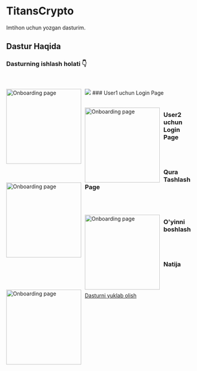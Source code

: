 # TitansCrypto

Imtihon uchun yozgan dasturim.   

## Dastur Haqida
### Dasturning ishlash holati 👇
</br>
</br>
<img src="https://ibb.co/wprTWWG"><img src="https://ibb.co/wprTWWG"
     alt="Onboarding page"
     style="float: left; margin-right: 10px;" width="200" />
### User1 uchun Login Page
 </br>
 </br>
 
 <img src="https://ibb.co/wprTWWG"
     alt="Onboarding page"
     style="float: left; margin-right: 10px;" width="200"/>
### User2 uchun Login Page

 </br>
 </br>
 
 <img src="https://i.ibb.co/dGw13T4/photo-2021-10-19-20-30-52.jpg"
     alt="Onboarding page"
     style="float: left; margin-right: 10px;" width="200" />
 ### Qura Tashlash Page
 </br>
 </br>
 
 <img src="https://i.ibb.co/jv0k77X/photo-2021-10-19-20-31-01.jpg"
     alt="Onboarding page"
     style="float: left; margin-right: 10px;" width="200" />
 ### O'yinni boshlash
 </br>
 </br>
 
  <img src="https://i.ibb.co/MGKtGZW/photo-2021-10-19-20-53-54.jpg"
     alt="Onboarding page"
     style="float: left; margin-right: 10px;" width="200" />
 ### Natija

 </br>
 </br>
 
 
 <a href="https://github.com/alijonbek007/QuizApp/blob/main/app-arm64-v8a-release.apk" download>Dasturni yuklab olish</a>
